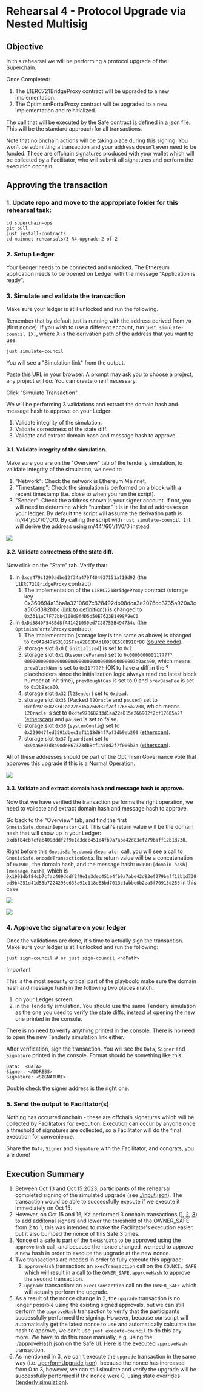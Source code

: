 # Rehearsal 4 - Protocol Upgrade via Nested Multisig

## Objective

In this rehearsal we will be performing a protocol upgrade of the
Superchain.

Once Completed:
1. The L1ERC721BridgeProxy contract will be upgraded to a new
   implementation.
2. The OptimismPortalProxy contract will be upgraded to a new
   implementation and reinitialized.

The call that will be executed by the Safe contract is defined in a
json file. This will be the standard approach for all transactions.

Note that no onchain actions will be taking place during this
signing. You won’t be submitting a transaction and your address
doesn’t even need to be funded. These are offchain signatures produced
with your wallet which will be collected by a Facilitator, who will
submit all signatures and perform the execution onchain.


## Approving the transaction

### 1. Update repo and move to the appropriate folder for this rehearsal task:

```
cd superchain-ops
git pull
just install-contracts
cd mainnet-rehearsals/3-R4-upgrade-2-of-2
```

### 2. Setup Ledger

Your Ledger needs to be connected and unlocked. The Ethereum
application needs to be opened on Ledger with the message "Application
is ready".

### 3. Simulate and validate the transaction

Make sure your ledger is still unlocked and run the following.

Remember that by default just is running with the address derived from `/0` (first nonce). If you wish to use a different account, run `just simulate-council [X]`, where X is the derivation path of the address that you want to use.

``` shell
just simulate-council
```

You will see a "Simulation link" from the output.

Paste this URL in your browser. A prompt may ask you to choose a
project, any project will do. You can create one if necessary.

Click "Simulate Transaction".

We will be performing 3 validations and extract the domain hash and
message hash to approve on your Ledger:

1. Validate integrity of the simulation.
2. Validate correctness of the state diff.
3. Validate and extract domain hash and message hash to approve.

#### 3.1. Validate integrity of the simulation.

Make sure you are on the "Overview" tab of the tenderly simulation, to
validate integrity of the simulation, we need to

1. "Network": Check the network is Ethereum Mainnet.
2. "Timestamp": Check the simulation is performed on a block with a
   recent timestamp (i.e. close to when you run the script).
3. "Sender": Check the address shown is your signer account. If not,
   you will need to determine which “number” it is in the list of
   addresses on your ledger. By default the script will assume the
   derivation path is m/44'/60'/0'/0/0. By calling the script with
   `just simulate-council 1` it will derive the address using
   m/44'/60'/1'/0/0 instead.

![](./images/tenderly-overview-network.png)

#### 3.2. Validate correctness of the state diff.

Now click on the "State" tab. Verify that:

1. In `0xce479c1299adbe12f34a479f404937151af19d92` (the
   `L1ERC721BridgeProxy` contract):
   1. The implementation of the `L1ERC721BridgeProxy` contract
      (storage key
      0x360894a13ba1a3210667c828492db98dca3e2076cc3735a920a3ca505d382bbc ([link to definition](https://github.com/ethereum-optimism/optimism/blob/cb42a6108d780451f6cecceff8182e11aa6a0490/packages/contracts-bedrock/src/libraries/Constants.sol#L27C9-L27C75)))
      is changed to `0x3311aC7F72bb4108d9f4D5d50E7623B1498A9eC0`.
2. In `0xDd3840F548Bd8fA41421050ed7C28753B494734c` (the
   `OptimismPortalProxy` contract):
   1. The implementation (storage key is the same as above) is changed
      to `0x0A9d47e531825FaaA2863D4d10DC8E5E0B91BfB0` ([source
      code](https://github.com/ethereum-optimism/optimism/blob/716f81a6fc4ef125364b95a799474082ea3eb062/packages/contracts-bedrock/src/L1/OptimismPortal.sol)).
   2. storage slot `0x0` (`_initialized`) is set to `0x2`.
   3. storage slot `0x1` (`ResourceParams`) set to
      `0x00000000011?????00000000000000000000000000000000000000003b9aca00`,
      which means `prevBlockNum` is set to `0x11?????` (OK to have a diff
      in the ? placeholders since the initialization logic always read
      the latest block number at init time), `prevBoughtGas` is set to 0
      and `prevBaseFee` is set to `0x3b9aca00`.
   5. storage slot `0x32` (`l2Sender`) set to `0xdead`.
   6. storage slot `0x35` (Packed `l2Oracle` and `paused`) set to
      `0xdfe97868233d1aa22e815a266982f2cf17685a2700`, which means
      `l2Oracle` is set to
      `0xdfe97868233d1aa22e815a266982f2cf17685a27` ([etherscan](https://etherscan.io/address/0xdfe97868233d1aa22e815a266982f2cf17685a27#readProxyContract))
      and `paused` is set to false.
   7. storage slot `0x36` (`systemConfig`) set to
      `0x229047fed2591dbec1ef1118d64f7af3db9eb290` ([etherscan](https://etherscan.io/address/0x229047fed2591dbec1ef1118d64f7af3db9eb290#readProxyContract)).
   8. storage slot `0x37` (`guardian`) set to
      `0x9ba6e03d8b90de867373db8cf1a58d2f7f006b3a` ([etherscan](https://app.safe.global/settings/setup?safe=eth:0x9BA6e03D8B90dE867373Db8cF1A58d2F7F006b3A)).

All of these addresses should be part of the Optimism Governance vote
that approves this upgrade if this is a [Normal
Operation](https://github.com/ethereum-optimism/OPerating-manual/blob/1f42a3766d084864a818b93ce7ba0857a4a846ea/Security%20Council%20Charter%20v0.1.md#normal-operation).

![](./images/tenderly-state-diff.png)


#### 3.3. Validate and extract domain hash and message hash to approve.

Now that we have verified the transaction performs the right
operation, we need to validate and extract domain hash and message
hash to approve.

Go back to the "Overview" tab, and find the first
`GnosisSafe.domainSeparator` call. This call's return value will be
the domain hash that will show up in your Ledger:
`0xdbf84cb7cfac409dddf2f9e1e3dec451e4fb9a7abe42d83ef279baff12b1d730`.

Right before this `GnosisSafe.domainSeparator` call, you will see a
call to `GnosisSafe.encodeTransactionData`. Its return value will be a
concatenation of `0x1901`, the domain hash, and the message hash:
`0x1901[domain hash][message hash]`, which is
`0x1901dbf84cb7cfac409dddf2f9e1e3dec451e4fb9a7abe42d83ef279baff12b1d730bd9b4251d41d53b7224295e635a91c118d83bd7013c1abbe6b2ea5f70915d256`
in this case.

![](./images/tenderly-hashes-1.png)

![](./images/tenderly-hashes-2.png)

### 4. Approve the signature on your ledger

Once the validations are done, it's time to actually sign the
transaction. Make sure your ledger is still unlocked and run the
following:

``` shell
just sign-council # or just sign-council <hdPath>
```

> [!IMPORTANT]
> This is the most security critical part of the playbook: make sure
> the domain hash and message hash in the following two places match:

1. on your Ledger screen.
2. in the Tenderly simulation. You should use the same Tenderly
   simulation as the one you used to verify the state diffs, instead
   of opening the new one printed in the console.

There is no need to verify anything printed in the console. There is
no need to open the new Tenderly simulation link either.

After verification, sign the transaction. You will see the `Data`,
`Signer` and `Signature` printed in the console. Format should be
something like this:

```
Data:  <DATA>
Signer: <ADDRESS>
Signature: <SIGNATURE>
```

Double check the signer address is the right one.

### 5. Send the output to Facilitator(s)

Nothing has occurred onchain - these are offchain signatures which
will be collected by Facilitators for execution. Execution can occur
by anyone once a threshold of signatures are collected, so a
Facilitator will do the final execution for convenience.

Share the `Data`, `Signer` and `Signature` with the Facilitator, and
congrats, you are done!


## Execution Summary

1. Between Oct 13 and Oct 15 2023, participants of the rehearsal
   completed signing of the simulated upgrade (see
   [./input.json](./input.json)). The transaction would be able to
   successfully execute if we execute it immediately on Oct 15.
2. However, on Oct 15 and 16, Kz performed 3 onchain transactions
   ([1](https://etherscan.io/tx/0xff15744af0af09ef7ed428229e1b835a9b1fe7cf4a09ea90bb770c89e8a719d0),
   [2](https://etherscan.io/tx/0x5ef217ee8cf7fb29547bc890c6c6793f66e668c4ae00db9fb3e08f1a29a7692b),
   [3](https://etherscan.io/tx/0xa2d0fdcda8b05216c3a41e1f2411c516ea8982033c26a89412852f923cc4a09d))
   to add additonal signers and lower the threshold of the OWNER_SAFE
   from 2 to 1, this was intended to make the Facilitator's execution
   easier, but it also bumped the nonce of this Safe 3 times.
3. Nonce of a safe is
   [part](https://github.com/safe-global/safe-contracts/blob/186a21a74b327f17fc41217a927dea7064f74604/contracts/GnosisSafe.sol#L143)
   of the `txHashData` to be approved using the `approveHash` call,
   and because the nonce changed, we need to approve a new hash in
   order to execute the upgrade at the new nonce.
4. Two transactions are needed in order to fully execute this upgrade:
   1. `approveHash` transaction: an `execTransaction` call on the
      `COUNCIL_SAFE` which will result in a call to the
      `OWNER_SAFE.approveHash` to approve the second transaction.
   2. `upgrade` transaction: an `execTransaction` call on the
      `OWNER_SAFE` which will actually perform the upgrade.
5. As a result of the nonce change in 2, the `upgrade` transaction is
   no longer possible using the existing signed approvals, but we can
   still perform the `approveHash` transaction to verify that the
   participants successfully performed the signing. However, because
   our script will automatically get the latest nonce to use and
   automatically calculate the hash to approve, we can't use `just
   execute-council` to do this any more. We have to do this more
   manually, e.g. using the [./approveHash.json](./approveHash.json)
   on the Safe
   UI. [Here](https://etherscan.io/tx/0xb4fead12cfd07253a5553d01d098eead3ec00a4225a094491b4e17c433ed8594#eventlog)
   is the executed `approveHash` transaction.
6. As mentioned in 3, we can't execute the `upgrade` transaction in
   the same way (i.e. [./performUpgrade.json](./performUpgrade.json)),
   because the nonce has increased from 0 to 3, however, we can still
   simulate and verify the upgrade will be successfully performed if
   the nonce were 0, using state overrides ([tenderly
   simulation](https://dashboard.tenderly.co/k-oplabs/project/simulator/b7aa392c-e62d-43c7-a54f-0dedbea45dd6/state-diff)).

